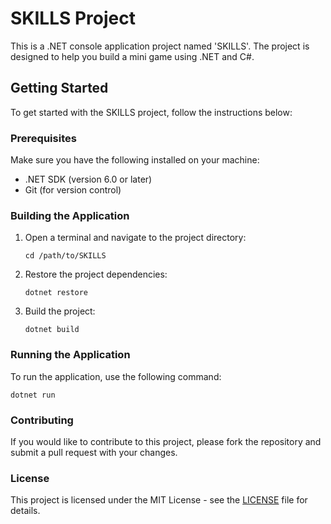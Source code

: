 # SKILLS Project

This is a .NET console application project named 'SKILLS'. The project is designed to help you build a mini game using .NET and C#. 

## Getting Started

To get started with the SKILLS project, follow the instructions below:

### Prerequisites

Make sure you have the following installed on your machine:

- .NET SDK (version 6.0 or later)
- Git (for version control)

### Building the Application

1. Open a terminal and navigate to the project directory:
   ```
   cd /path/to/SKILLS
   ```

2. Restore the project dependencies:
   ```
   dotnet restore
   ```

3. Build the project:
   ```
   dotnet build
   ```

### Running the Application

To run the application, use the following command:
```
dotnet run
```

### Contributing

If you would like to contribute to this project, please fork the repository and submit a pull request with your changes.

### License

This project is licensed under the MIT License - see the [LICENSE](LICENSE) file for details.